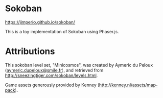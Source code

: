# Sokoban

https://jimperio.github.io/sokoban/

This is a toy implementation of Sokoban using Phaser.js.

# Attributions

This sokoban level set, "Minicosmos", was created by Aymeric du Peloux (aymeric.dupeloux@smile.fr), and retrieved from http://sneezingtiger.com/sokoban/levels.html.

Game assets generously provided by Kenney (http://kenney.nl/assets/map-pack).
